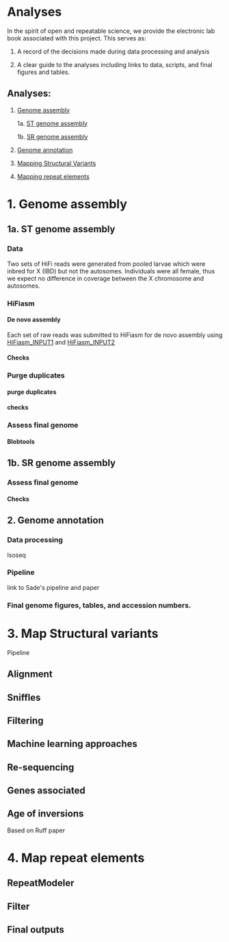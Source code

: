 # Analyses

In the spirit of open and repeatable science, we provide the electronic lab book associated with this project. This serves as: 

1) A record of the decisions made during data processing and analysis

2) A clear guide to the analyses including links to data, scripts, and final figures and tables. 


## Analyses: 

1. [Genome assembly](https://github.com/alexjvr1/T.dalmanni_Genomics_of_meiotic_drive/blob/main/Electronic_Lab_Book.md#1-genome-assembly)
    
    1a. [ST genome assembly](https://github.com/alexjvr1/T.dalmanni_Genomics_of_meiotic_drive/blob/main/Electronic_Lab_Book.md#1a-st-genome-assembly)
    
    1b. [SR genome assembly](https://github.com/alexjvr1/T.dalmanni_Genomics_of_meiotic_drive/blob/main/Electronic_Lab_Book.md#1b-sr-genome-assembly)
    
2. [Genome annotation](https://github.com/alexjvr1/T.dalmanni_Genomics_of_meiotic_drive/blob/main/Electronic_Lab_Book.md#2-genome-annotation)

3. [Mapping Structural Variants](https://github.com/alexjvr1/T.dalmanni_Genomics_of_meiotic_drive/blob/main/Electronic_Lab_Book.md#3-map-structural-variants)

4. [Mapping repeat elements](https://github.com/alexjvr1/T.dalmanni_Genomics_of_meiotic_drive/blob/main/Electronic_Lab_Book.md#4-map-repeat-elements)




# 1. Genome assembly

## 1a. ST genome assembly

### Data

Two sets of HiFi reads were generated from pooled larvae which were inbred for X (IBD) but not the autosomes. Individuals were all female, thus we expect no difference in coverage between the X chromosome and autosomes. 


### HiFiasm

#### De novo assembly

Each set of raw reads was submitted to HiFiasm for de novo assembly using [HiFiasm_INPUT1](https://github.com/alexjvr1/T.dalmanni_Genomics_of_meiotic_drive/blob/main/Scripts/Genome_Assembly/STgenome/HiFiasm_INPUT1.sh) and [HiFiasm_INPUT2](https://github.com/alexjvr1/T.dalmanni_Genomics_of_meiotic_drive/blob/main/Scripts/Genome_Assembly/STgenome/HiFiasm_INPUT2.sh)


#### Checks




### Purge duplicates


#### purge duplicates


#### checks


### Assess final genome


#### Blobtools


## 1b. SR genome assembly


### Assess final genome

#### Checks






## 2. Genome annotation

### Data processing

Isoseq

### Pipeline

link to Sade's pipeline and paper


### Final genome figures, tables, and accession numbers. 



# 3. Map Structural variants

Pipeline

## Alignment


## Sniffles


## Filtering


## Machine learning approaches


## Re-sequencing


## Genes associated


## Age of inversions


Based on Ruff paper


# 4. Map repeat elements

## RepeatModeler


## Filter


## Final outputs







